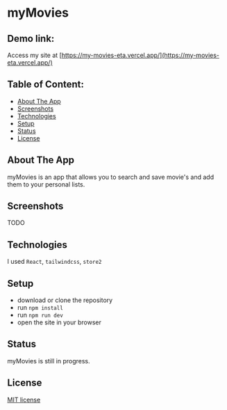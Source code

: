 # myMovies

## Demo link:
Access my site at [https://my-movies-eta.vercel.app/](https://my-movies-eta.vercel.app/)

## Table of Content:

- [About The App](#about-the-app)
- [Screenshots](#screenshots)
- [Technologies](#technologies)
- [Setup](#setup)
- [Status](#status)
- [License](#license)

## About The App
myMovies is an app that allows you to search and save movie's and add them to your personal lists.

## Screenshots
TODO

## Technologies
I used `React`, `tailwindcss`, `store2`

## Setup
- download or clone the repository
- run `npm install`
- run `npm run dev`
- open the site in your browser

## Status
myMovies is still in progress. 

## License
[MIT license](https://opensource.org/licenses/MIT)